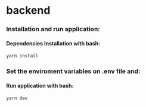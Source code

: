 # backend

### Installation and run application:

#### Dependencies Installation with bash:
```bash
yarn install
```
### Set the enviroment variables on .env file and:

#### Run application with bash:
```bash
yarn dev
```